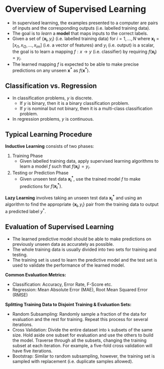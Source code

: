 # Overview of Supervised Learning

- In supervised learning, the examples presented to a computer are pairs of inputs and the corresponding outputs (i.e. labelled training data).
- The goal is to *learn* a **model** that maps inputs to the correct labels.
- Given a set of $\{\boldsymbol{x_i}, y_i\}$ (i.e. labelled training data) for $i = 1, ... , N$ where $\boldsymbol{x_i} = [x_{i1}, x_{i2}, ... , x_{im}]$ (i.e. a vector of features) and $y_i$ (i.e. output) is a scalar, the goal is to learn a mapping $f:x \rightarrow y$ (i.e. classifier) by requiring $f(\boldsymbol{x_i}) = y_i$.
- The learned mapping $f$ is expected to be able to make precise predictions on any unseen $\boldsymbol{x^*}$ as $f(\boldsymbol{x^*})$.

## Classification vs. Regression

- In classification problems, $y$ is discrete.
    - If $y$ is binary, then it is a binary classification problem.
    - If $y$ is nominal but not binary, then it is a multi-class classification problem.
- In regression problems, $y$ is continuous.

## Typical Learning Procedure

**Inductive Learning** consists of two phases:

1. Training Phase
    - Given labelled training data, apply supervised learning algorithms to learn a model $f$ such that $f(\boldsymbol{x_i}) = y_i$.
2. Testing or Prediction Phase
    - Given unseen test data $\boldsymbol{x_i^*}$, use the trained model $f$ to make predictions for $f(\boldsymbol{x_i^*})$.


**Lazy Learning** involves taking an unseen test data $\boldsymbol{x_i^*}$ and using an algorithm to find the appropriate $\{\boldsymbol{x_i}, y_i\}$ pair from the training data to output a predicted label $y^*$.

## Evaluation of Supervised Learning

- The learned predictive model should be able to make predictions on previously unseen data as accurately as possible.
- The whole training data is usually divided into two sets for training and testing.
- The training set is used to learn the predictive model and the test set is used to validate the performance of the learned model.

**Common Evaluation Metrics:**

- Classification: Accuracy, Error Rate, F-Score etc.
- Regression: Mean Absolute Error (MAE), Root Mean Squared Error (RMSE)

**Splitting Training Data to Disjoint Training & Evaluation Sets:**

- Random Subsampling: Randomly sample a fraction of the data for evaluation and the rest for training. Repeat this process for several iterations.
- Cross Validation: Divide the entire dataset into `k` subsets of the same size. Hold aside one subset for evaluation and use the others to build the model. Traverse through all the subsets, changing the training subset at each iteration. For example, a five-fold cross validation will have five iterations.
- Bootstrap: Similar to random subsampling, however, the training set is sampled with replacement (i.e. duplicate samples allowed).

